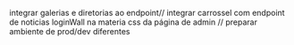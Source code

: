 integrar galerias e diretorias ao endpoint//
integrar carrossel com endpoint de noticias
loginWall na materia
css da página de admin //
preparar ambiente de prod/dev diferentes
